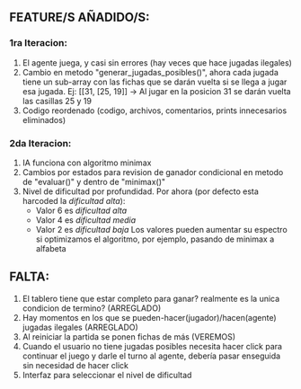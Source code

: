 ## FEATURE/S AÑADIDO/S:

### 1ra Iteracion:

1. El agente juega, y casi sin errores (hay veces que hace jugadas ilegales)
2. Cambio en metodo "generar_jugadas_posibles()", ahora cada jugada tiene un sub-array con
   las fichas que se darán vuelta si se llega a jugar esa jugada.
   Ej: [[31, [25, 19]] -> Al jugar en la posicion 31 se darán vuelta las casillas 25 y 19
3. Codigo reordenado (codigo, archivos, comentarios, prints innecesarios eliminados)

### 2da Iteracion:

1. IA funciona con algoritmo minimax
2. Cambios por estados para revision de ganador condicional en metodo de "evaluar()" y dentro de "minimax()"
3. Nivel de dificultad por profundidad.
   Por ahora (por defecto esta harcoded la _dificultad alta_):
   - Valor 6 es _dificultad alta_
   - Valor 4 es _dificultad media_
   - Valor 2 es _dificultad baja_
     Los valores pueden aumentar su espectro si optimizamos el algoritmo, por ejemplo, pasando de minimax a alfabeta

## FALTA:

1. El tablero tiene que estar completo para ganar? realmente es la unica condicion de termino? (ARREGLADO)
2. Hay momentos en los que se pueden-hacer(jugador)/hacen(agente) jugadas ilegales (ARREGLADO)
3. Al reiniciar la partida se ponen fichas de más (VEREMOS)
4. Cuando el usuario no tiene jugadas posibles necesita hacer click para continuar el juego y darle
   el turno al agente, debería pasar enseguida sin necesidad de hacer click
5. Interfaz para seleccionar el nivel de dificultad
